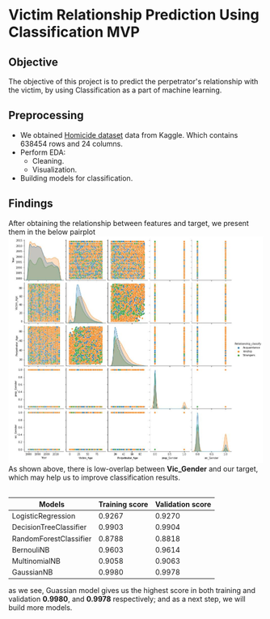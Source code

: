 # Victim Relationship Prediction Using Classification MVP
## Objective
The objective of this project is to predict the perpetrator's relationship with the victim, by using Classification as a part of machine learning.
## Preprocessing
- We obtained [Homicide dataset](https://www.kaggle.com/murderaccountability/homicide-reports) data from Kaggle. Which contains 638454 rows and 24 columns.<br/>
- Perform EDA: <br/>
  - Cleaning.
  - Visualization.
- Building models for classification.
## Findings
After obtaining the relationship between features and target, we present them in the below pairplot
<img src = 'https://github.com/renad-albishri/Classification-Predicting-Victim-Relationship/blob/main/images/pairplot.jpeg'/>
As shown above, there is low-overlap between **Vic_Gender** and our target, which may help us to improve classification results.
<br/><br>

Models | Training score | Validation score
------ | ---------------| ----------------
LogisticRegression  | 0.9267 | 0.9270
DecisionTreeClassifier  | 0.9903 | 0.9904
RandomForestClassifier | 0.8788 | 0.8818
BernouliNB | 0.9603 | 0.9614
MultinomialNB | 0.9058 | 0.9063 
GaussianNB | 0.9980 | 0.9978

as we see, Guassian model gives us the highest score in both training and validation **0.9980**, and **0.9978** respectively; and as a next step, we will build more models.
